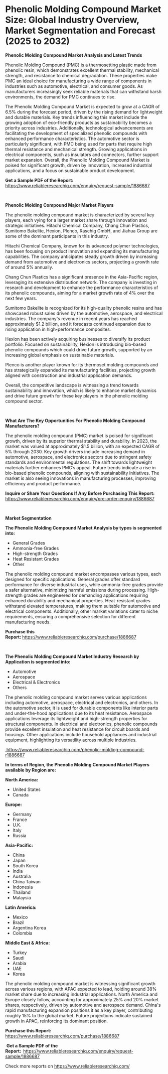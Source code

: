 <p><h1>Phenolic Molding Compound Market Size: Global Industry Overview, Market Segmentation and Forecast (2025 to 2032)</h1></p><p><strong>Phenolic Molding Compound Market Analysis and Latest Trends</strong></p>
<p><p>Phenolic Molding Compound (PMC) is a thermosetting plastic made from phenolic resin, which demonstrates excellent thermal stability, mechanical strength, and resistance to chemical degradation. These properties make PMC an ideal choice for manufacturing a wide range of components in industries such as automotive, electrical, and consumer goods. As manufacturers increasingly seek reliable materials that can withstand harsh environments, the demand for PMC continues to rise.</p><p>The Phenolic Molding Compound Market is expected to grow at a CAGR of 6.5% during the forecast period, driven by the rising demand for lightweight and durable materials. Key trends influencing this market include the growing adoption of eco-friendly products as sustainability becomes a priority across industries. Additionally, technological advancements are facilitating the development of specialized phenolic compounds with enhanced performance characteristics. The automotive sector is particularly significant, with PMC being used for parts that require high thermal resistance and mechanical strength. Growing applications in electrical components, such as insulators and connectors, further support market expansion. Overall, the Phenolic Molding Compound Market is poised for significant growth, driven by innovation, increased industrial applications, and a focus on sustainable product development.</p></p>
<p><strong>Get a Sample PDF of the Report:&nbsp;</strong> <a href="https://www.reliableresearchiq.com/enquiry/request-sample/1886687?utm_campaign=2142&utm_medium=2&utm_source=Github&utm_content=ia&utm_term=30012025&utm_id=phenolic-molding-compound">https://www.reliableresearchiq.com/enquiry/request-sample/1886687</a></p>
<p>&nbsp;</p>
<p><strong>Phenolic Molding Compound Major Market Players</strong></p>
<p><p>The phenolic molding compound market is characterized by several key players, each vying for a larger market share through innovation and strategic initiatives. Hitachi Chemical Company, Chang Chun Plastics, Sumitomo Bakelite, Hexion, Plenco, Raschig GmbH, and Jiahua Group are some of the dominant participants in this industry.</p><p>Hitachi Chemical Company, known for its advanced polymer technologies, has been focusing on product innovation and expanding its manufacturing capabilities. The company anticipates steady growth driven by increasing demand from automotive and electronics sectors, projecting a growth rate of around 5% annually.</p><p>Chang Chun Plastics has a significant presence in the Asia-Pacific region, leveraging its extensive distribution network. The company is investing in research and development to enhance the performance characteristics of its phenolic compounds, aiming for a market growth rate of 4% over the next few years.</p><p>Sumitomo Bakelite is recognized for its high-quality phenolic resins and has showcased robust sales driven by the automotive, aerospace, and electrical industries. The company's revenue in recent years has reached approximately $1.2 billion, and it forecasts continued expansion due to rising application in high-performance composites.</p><p>Hexion has been actively acquiring businesses to diversify its product portfolio. Focused on sustainability, Hexion is introducing bio-based phenolic compounds which could drive future growth, supported by an increasing global emphasis on sustainable materials.</p><p>Plenco is another player known for its thermoset molding compounds and has strategically expanded its manufacturing facilities, projecting growth aligned with construction and industrial application demands.</p><p>Overall, the competitive landscape is witnessing a trend towards sustainability and innovation, which is likely to enhance market dynamics and drive future growth for these key players in the phenolic molding compound sector.</p></p>
<p>&nbsp;</p>
<p><strong>What Are The Key Opportunities For Phenolic Molding Compound Manufacturers?</strong></p>
<p><p>The phenolic molding compound (PMC) market is poised for significant growth, driven by its superior thermal stability and durability. In 2023, the market was valued at approximately $1.5 billion, with an expected CAGR of 5% through 2030. Key growth drivers include increasing demand in automotive, aerospace, and electronics sectors due to stringent safety standards and environmental regulations. The shift towards lightweight materials further enhances PMC’s appeal. Future trends indicate a rise in bio-based phenolic compounds, aligning with sustainability initiatives. The market is also seeing innovations in manufacturing processes, improving efficiency and product performance.</p></p>
<p><strong>Inquire or Share Your Questions If Any Before Purchasing This Report:</strong> <a href="https://www.reliableresearchiq.com/enquiry/pre-order-enquiry/1886687?utm_campaign=2142&utm_medium=2&utm_source=Github&utm_content=ia&utm_term=30012025&utm_id=phenolic-molding-compound">https://www.reliableresearchiq.com/enquiry/pre-order-enquiry/1886687</a></p>
<p>&nbsp;</p>
<p><strong>Market Segmentation</strong></p>
<p><strong>The Phenolic Molding Compound Market Analysis by types is segmented into:</strong></p>
<p><ul><li>General Grades</li><li>Ammonia-free Grades</li><li>High-strength Grades</li><li>Heat Resistant Grades</li><li>Other</li></ul></p>
<p><p>The phenolic molding compound market encompasses various types, each designed for specific applications. General grades offer standard performance for diverse industrial uses, while ammonia-free grades provide a safer alternative, minimizing harmful emissions during processing. High-strength grades are engineered for demanding applications requiring enhanced durability and mechanical properties. Heat-resistant grades withstand elevated temperatures, making them suitable for automotive and electrical components. Additionally, other market variations cater to niche requirements, ensuring a comprehensive selection for different manufacturing needs.</p></p>
<p><strong>Purchase this Report:&nbsp;</strong><a href="https://www.reliableresearchiq.com/purchase/1886687?utm_campaign=2142&utm_medium=2&utm_source=Github&utm_content=ia&utm_term=30012025&utm_id=phenolic-molding-compound">https://www.reliableresearchiq.com/purchase/1886687</a></p>
<p>&nbsp;</p>
<p><strong>The Phenolic Molding Compound Market Industry Research by Application is segmented into:</strong></p>
<p><ul><li>Automotive</li><li>Aerospace</li><li>Electrical & Electronics</li><li>Others</li></ul></p>
<p><p>The phenolic molding compound market serves various applications including automotive, aerospace, electrical and electronics, and others. In the automotive sector, it is used for durable components like interior parts and under-the-hood applications due to its heat resistance. Aerospace applications leverage its lightweight and high-strength properties for structural components. In electrical and electronics, phenolic compounds provide excellent insulation and heat resistance for circuit boards and housings. Other applications include household appliances and industrial equipment, highlighting its versatility across multiple industries.</p></p>
<p><a href="https://www.reliableresearchiq.com/phenolic-molding-compound-r1886687?utm_campaign=2142&utm_medium=2&utm_source=Github&utm_content=ia&utm_term=30012025&utm_id=phenolic-molding-compound">&nbsp;https://www.reliableresearchiq.com/phenolic-molding-compound-r1886687</a></p>
<p><strong>In terms of Region, the Phenolic Molding Compound Market Players available by Region are:</strong></p>
<p>
    <p> <strong> North America: </strong>
        <ul>
            <li>United States</li>
            <li>Canada</li>
        </ul>
        </p> 
    <p> <strong> Europe: </strong>
        <ul>
            <li>Germany</li>
            <li>France</li>
            <li>U.K.</li>
            <li>Italy</li>
            <li>Russia</li>
        </ul>
        </p> 
    <p> <strong> Asia-Pacific: </strong>
        <ul>
            <li>China</li>
            <li>Japan</li>
            <li>South Korea</li>
            <li>India</li>
            <li>Australia</li>
            <li>China Taiwan</li>
            <li>Indonesia</li>
            <li>Thailand</li>
            <li>Malaysia</li>
        </ul>
        </p> 
    <p> <strong> Latin America: </strong>
        <ul>
            <li>Mexico</li>
            <li>Brazil</li>
            <li>Argentina Korea</li>
            <li>Colombia</li>
        </ul>
        </p> 
    <p> <strong> Middle East & Africa: </strong>
        <ul>
            <li>Turkey</li>
            <li>Saudi</li>
            <li>Arabia</li>
            <li>UAE</li>
            <li>Korea</li>
        </ul>
    </p>
    </p>
<p><p>The phenolic molding compound market is witnessing significant growth across various regions, with APAC expected to lead, holding around 38% market share due to increasing industrial applications. North America and Europe closely follow, accounting for approximately 25% and 20% market shares, respectively, driven by automotive and aerospace demand. China's rapid manufacturing expansion positions it as a key player, contributing roughly 15% to the global market. Future projections indicate sustained growth in APAC, reinforcing its dominant position.</p></p>
<p><strong>Purchase this Report: </strong><a href="https://www.reliableresearchiq.com/purchase/1886687?utm_campaign=2142&utm_medium=2&utm_source=Github&utm_content=ia&utm_term=30012025&utm_id=phenolic-molding-compound">https://www.reliableresearchiq.com/purchase/1886687</a></p>
<p>&nbsp;<strong>Get a Sample PDF of the Report:&nbsp;&nbsp;</strong><a href="https://www.reliableresearchiq.com/enquiry/request-sample/1886687?utm_campaign=2142&utm_medium=2&utm_source=Github&utm_content=ia&utm_term=30012025&utm_id=phenolic-molding-compound">https://www.reliableresearchiq.com/enquiry/request-sample/1886687</a></p>
<p><strong></strong></p>
<p>Check more reports on <a href="https://www.reliableresearchiq.com/?utm_campaign=2142&utm_medium=2&utm_source=Github&utm_content=ia&utm_term=30012025&utm_id=phenolic-molding-compound">https://www.reliableresearchiq.com/</a></p>